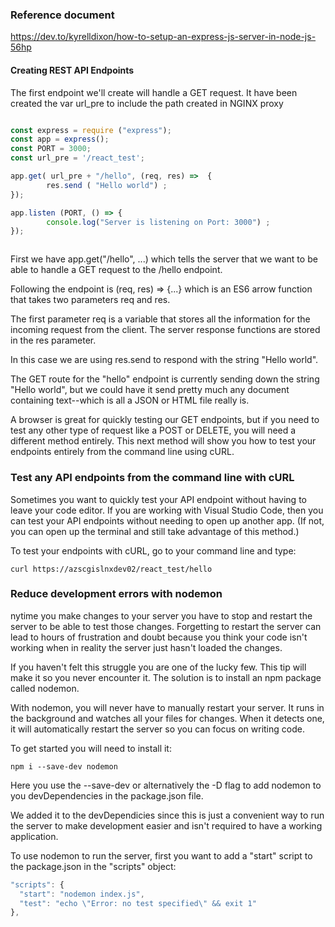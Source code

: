 ### Reference document

https://dev.to/kyrelldixon/how-to-setup-an-express-js-server-in-node-js-56hp

#### Creating REST API Endpoints

The first endpoint we'll create will handle a GET request. 
It have been created the var url_pre to include the path created in NGINX proxy

```js 

const express = require ("express");
const app = express();
const PORT = 3000;
const url_pre = '/react_test';

app.get( url_pre + "/hello", (req, res) =>  {
        res.send ( "Hello world") ;
});

app.listen (PORT, () => {
        console.log("Server is listening on Port: 3000") ;
});



```

First we have app.get("/hello", ...) which tells the server that we want to be able to handle a GET request to the /hello endpoint.

Following the endpoint is (req, res) => {...} which is an ES6 arrow function that takes two parameters req and res.

The first parameter req is a variable that stores all the information for the incoming request from the client. The server response functions are stored in the res parameter.

In this case we are using res.send to respond with the string "Hello world".

The GET route for the "hello" endpoint is currently sending down the string "Hello world", but we could have it send pretty much any document containing text--which is all a JSON or HTML file really is.

A browser is great for quickly testing our GET endpoints, but if you need to test any other type of request like a POST or DELETE, you will need a different method entirely. This next method will show you how to test your endpoints entirely from the command line using cURL.

### **Test any API endpoints from the command line with cURL**
Sometimes you want to quickly test your API endpoint without having to leave your code editor. If you are working with Visual Studio Code, then you can test your API endpoints without needing to open up another app. (If not, you can open up the terminal and still take advantage of this method.)

To test your endpoints with cURL, go to your command line and type:

```
curl https://azscgislnxdev02/react_test/hello
```

### Reduce development errors with nodemon

nytime you make changes to your server you have to stop and restart the server to be able to test those changes. Forgetting to restart the server can lead to hours of frustration and doubt because you think your code isn't working when in reality the server just hasn't loaded the changes.

If you haven't felt this struggle you are one of the lucky few. This tip will make it so you never encounter it. The solution is to install an npm package called nodemon.

With nodemon, you will never have to manually restart your server. It runs in the background and watches all your files for changes. When it detects one, it will automatically restart the server so you can focus on writing code.

To get started you will need to install it:

```
npm i --save-dev nodemon 
```

Here you use the --save-dev or alternatively the -D flag to add nodemon to you devDependencies in the package.json file.

We added it to the devDependicies since this is just a convenient way to run the server to make development easier and isn't required to have a working application.

To use nodemon to run the server, first you want to add a "start" script to the package.json in the "scripts" object:

```js 
"scripts": {
  "start": "nodemon index.js",
  "test": "echo \"Error: no test specified\" && exit 1"
},
```
